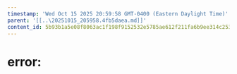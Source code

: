 ```yaml
---
timestamp: 'Wed Oct 15 2025 20:59:58 GMT-0400 (Eastern Daylight Time)'
parent: '[[..\20251015_205958.4fb5daea.md]]'
content_id: 5b93b1a5e08f8063ac1f198f9152532e5785ae612f211fa6b9ee314c2533485d
---
```


# error:
